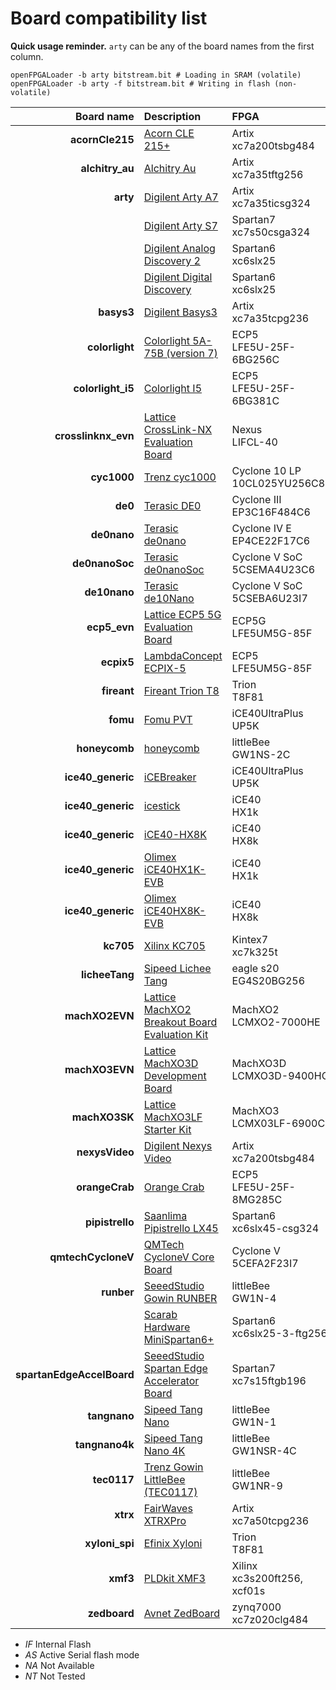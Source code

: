 # Board compatibility list

**Quick usage reminder.** `arty` can be any of the board names from the first column.

```
openFPGALoader -b arty bitstream.bit # Loading in SRAM (volatile)
openFPGALoader -b arty -f bitstream.bit # Writing in flash (non-volatile)
```

|                Board name | Description                                                                                                                                   | FPGA                              | Memory    | Flash    |
|--------------------------:|:----------------------------------------------------------------------------------------------------------------------------------------------|:----------------------------------|:----------|:---------|
|           **acornCle215** | [Acorn CLE 215+](http://squirrelsresearch.com/acorn-cle-215/)                                                                                 | Artix</br>xc7a200tsbg484          | OK        | OK       |
|           **alchitry_au** | [Alchitry Au](https://alchitry.com/products/alchitry-au-fpga-development-board)                                                               | Artix</br>xc7a35tftg256           | OK        | OK       |
|                  **arty** | [Digilent Arty A7](https://reference.digilentinc.com/reference/programmable-logic/arty-a7/start)                                              | Artix</br>xc7a35ticsg324          | OK        | OK       |
|                           | [Digilent Arty S7](https://reference.digilentinc.com/reference/programmable-logic/arty-s7/start)                                              | Spartan7</br>xc7s50csga324        | OK        | OK       |
|                           | [Digilent Analog Discovery 2](https://reference.digilentinc.com/test-and-measurement/analog-discovery-2/start)                                | Spartan6</br>xc6slx25             | OK        | NT       |
|                           | [Digilent Digital Discovery](https://reference.digilentinc.com/test-and-measurement/digital-discovery/start)                                  | Spartan6</br>xc6slx25             | OK        | NT       |
|                **basys3** | [Digilent Basys3](https://reference.digilentinc.com/reference/programmable-logic/basys-3/start)                                               | Artix</br>xc7a35tcpg236           | OK        | OK       |
|            **colorlight** | [Colorlight 5A-75B (version 7)](https://fr.aliexpress.com/item/32281130824.html)                                                              | ECP5</br>LFE5U-25F-6BG256C        | OK        | OK       |
|         **colorlight_i5** | [Colorlight I5](https://www.colorlight-led.com/product/colorlight-i5-led-display-receiver-card.html)                                          | ECP5</br>LFE5U-25F-6BG381C        | OK        | OK       |
|       **crosslinknx_evn** | [Lattice CrossLink-NX Evaluation Board](https://www.latticesemi.com/en/Products/DevelopmentBoardsAndKits/CrossLink-NXEvaluationBoard)         | Nexus</br>LIFCL-40                | OK        | OK       |
|               **cyc1000** | [Trenz cyc1000](https://shop.trenz-electronic.de/en/TEI0003-02-CYC1000-with-Cyclone-10-FPGA-8-MByte-SDRAM)                                    | Cyclone 10 LP</br>10CL025YU256C8G | OK        | OK       |
|                   **de0** | [Terasic DE0](https://www.terasic.com.tw/cgi-bin/page/archive.pl?No=364)                                                                      | Cyclone III</br>EP3C16F484C6      | OK        | NT       |
|               **de0nano** | [Terasic de0nano](https://www.terasic.com.tw/cgi-bin/page/archive.pl?No=593)                                                                  | Cyclone IV E</br>EP4CE22F17C6     | OK        | OK       |
|            **de0nanoSoc** | [Terasic de0nanoSoc](https://www.terasic.com.tw/cgi-bin/page/archive.pl?Language=English&CategoryNo=205&No=941)                               | Cyclone V SoC</br>5CSEMA4U23C6    | OK        |          |
|              **de10nano** | [Terasic de10Nano](https://www.terasic.com.tw/cgi-bin/page/archive.pl?Language=English&CategoryNo=205&No=1046)                                | Cyclone V SoC</br>5CSEBA6U23I7    | OK        |          |
|              **ecp5_evn** | [Lattice ECP5 5G Evaluation Board](https://www.latticesemi.com/en/Products/DevelopmentBoardsAndKits/ECP5EvaluationBoard)                      | ECP5G</br>LFE5UM5G-85F            | OK        | OK       |
|                **ecpix5** | [LambdaConcept ECPIX-5](https://shop.lambdaconcept.com/home/46-2-ecpix-5.html#/2-ecpix_5_fpga-ecpix_5_85f)                                    | ECP5</br>LFE5UM5G-85F             | OK        | OK       |
|               **fireant** | [Fireant Trion T8](https://www.crowdsupply.com/jungle-elec/fireant)                                                                           | Trion</br>T8F81                   | NA        | AS       |
|                  **fomu** | [Fomu PVT](https://tomu.im/fomu.html)                                                                                                         | iCE40UltraPlus</br>UP5K           | NA        | OK       |
|             **honeycomb** | [honeycomb](https://github.com/Disasm/honeycomb-pcb)                                                                                          | littleBee</br>GW1NS-2C            | OK        | IF       |
|         **ice40_generic** | [iCEBreaker](https://1bitsquared.com/collections/fpga/products/icebreaker)                                                                    | iCE40UltraPlus</br>UP5K           | NA        | AS       |
|         **ice40_generic** | [icestick](https://www.latticesemi.com/icestick)                                                                                              | iCE40</br>HX1k                    | NA        | AS       |
|         **ice40_generic** | [iCE40-HX8K](https://www.latticesemi.com/Products/DevelopmentBoardsAndKits/iCE40HX8KBreakoutBoard.aspx)                                       | iCE40</br>HX8k                    | NT        | AS       |
|         **ice40_generic** | [Olimex iCE40HX1K-EVB](https://www.olimex.com/Products/FPGA/iCE40/iCE40HX1K-EVB/open-source-hardware)                                         | iCE40</br>HX1k                    | NT        | AS       |
|         **ice40_generic** | [Olimex iCE40HX8K-EVB](https://www.olimex.com/Products/FPGA/iCE40/iCE40HX8K-EVB/open-source-hardware)                                         | iCE40</br>HX8k                    | NT        | AS       |
|                 **kc705** | [Xilinx KC705](https://www.xilinx.com/products/boards-and-kits/ek-k7-kc705-g.html)                                                            | Kintex7</br>xc7k325t              | OK        | NT       |
|            **licheeTang** | [Sipeed Lichee Tang](https://tang.sipeed.com/en/hardware-overview/lichee-tang/)                                                               | eagle s20</br>EG4S20BG256         | OK        | OK       |
|            **machXO2EVN** | [Lattice MachXO2 Breakout Board Evaluation Kit ](https://www.latticesemi.com/products/developmentboardsandkits/machxo2breakoutboard)          | MachXO2</br>LCMXO2-7000HE         | OK        | OK       |
|            **machXO3EVN** | [Lattice MachXO3D Development Board ](https://www.latticesemi.com/products/developmentboardsandkits/machxo3d_development_board)               | MachXO3D</br>LCMXO3D-9400HC       | OK        | NT       |
|             **machXO3SK** | [Lattice MachXO3LF Starter Kit](https://www.latticesemi.com/en/Products/DevelopmentBoardsAndKits/MachXO3LFStarterKit)                         | MachXO3</br>LCMX03LF-6900C        | OK        | OK       |
|            **nexysVideo** | [Digilent Nexys Video](https://reference.digilentinc.com/reference/programmable-logic/nexys-video/start)                                      | Artix</br>xc7a200tsbg484          | OK        | OK       |
|            **orangeCrab** | [Orange Crab](https://github.com/gregdavill/OrangeCrab)                                                                                       | ECP5</br>LFE5U-25F-8MG285C        | OK (JTAG) | OK (DFU) |
|           **pipistrello** | [Saanlima Pipistrello LX45](http://pipistrello.saanlima.com/index.php?title=Welcome_to_Pipistrello)                                           | Spartan6</br>xc6slx45-csg324      | OK        | OK       |
|        **qmtechCycloneV** | [QMTech CycloneV Core Board](https://fr.aliexpress.com/i/1000006622149.html)                                                                  | Cyclone V</br>5CEFA2F23I7         | OK        | OK       |
|                **runber** | [SeeedStudio Gowin RUNBER](https://www.seeedstudio.com/Gowin-RUNBER-Development-Board-p-4779.html)                                            | littleBee</br>GW1N-4              | OK        | IF       |
|                           | [Scarab Hardware MiniSpartan6+](https://www.kickstarter.com/projects/1812459948/minispartan6-a-powerful-fpga-board-and-easy-to-use)           | Spartan6</br>xc6slx25-3-ftg256    | OK        | NT       |
| **spartanEdgeAccelBoard** | [SeeedStudio Spartan Edge Accelerator Board](http://wiki.seeedstudio.com/Spartan-Edge-Accelerator-Board)                                      | Spartan7</br>xc7s15ftgb196        | OK        | NA       |
|              **tangnano** | [Sipeed Tang Nano](https://tangnano.sipeed.com/en/)                                                                                           | littleBee</br>GW1N-1              | OK        |          |
|            **tangnano4k** | [Sipeed Tang Nano 4K](https://tangnano.sipeed.com/en/)                                                                                        | littleBee</br>GW1NSR-4C           | OK        |          |
|               **tec0117** | [Trenz Gowin LittleBee (TEC0117)](https://shop.trenz-electronic.de/en/TEC0117-01-FPGA-Module-with-GOWIN-LittleBee-and-8-MByte-internal-SDRAM) | littleBee</br>GW1NR-9             | OK        | IF       |
|                  **xtrx** | [FairWaves XTRXPro](https://www.crowdsupply.com/fairwaves/xtrx)                                                                               | Artix</br>xc7a50tcpg236           | OK        | OK       |
|            **xyloni_spi** | [Efinix Xyloni](https://www.efinixinc.com/products-devkits-xyloni.html)                                                                       | Trion</br>T8F81                   | NA        | AS       |
|                  **xmf3** | [PLDkit XMF3](https://pldkit.com/xilinx/xmf3)                                                                                                 | Xilinx</br>xc3s200ft256, xcf01s   | OK        | OK       |
|              **zedboard** | [Avnet ZedBoard](https://www.avnet.com/wps/portal/us/products/avnet-boards/avnet-board-families/zedboard/)                                    | zynq7000</br>xc7z020clg484        | OK        | NA       |

- *IF* Internal Flash
- *AS* Active Serial flash mode
- *NA* Not Available
- *NT* Not Tested
